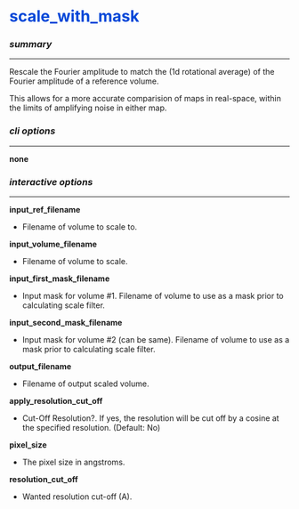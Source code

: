 # <span style="color: #0048d8">**scale_with_mask**</span>

### *summary*
---

Rescale the Fourier amplitude to match the (1d rotational average) of the Fourier amplitude of a reference volume.

This allows for a more accurate comparision of maps in real-space, within the limits of amplifying noise in either map.

### *cli options*
---

**none**

### *interactive options*
---

**input_ref_filename**				

+ Filename of volume to scale to.

**input_volume_filename**		

+ Filename of volume to scale.

**input_first_mask_filename**		

+ Input mask for volume #1. Filename of volume to use as a mask prior to calculating scale filter.

**input_second_mask_filename**		

+ Input mask for volume #2 (can be same). Filename of volume to use as a mask prior to calculating scale filter.

**output_filename**				

+ Filename of output scaled volume.

**apply_resolution_cut_off**         

+ Cut-Off Resolution?. If yes, the resolution will be cut off by a cosine at the specified resolution. (Default: No)


**pixel_size**                             

+ The pixel size in angstroms.

**resolution_cut_off**                     

+ Wanted resolution cut-off (A).

